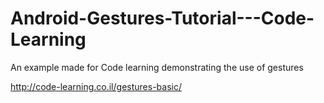 ﻿# Android-Gestures-Tutorial---Code-Learning

An example made for Code learning demonstrating the use of gestures

http://code-learning.co.il/gestures-basic/
